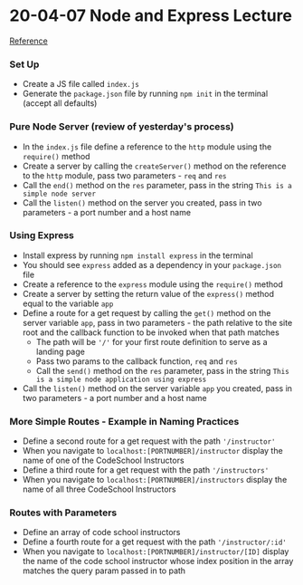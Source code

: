 # 20-04-07 Node and Express Lecture

[Reference](https://developer.mozilla.org/en-US/docs/Learn/Server-side/Express_Nodejs/development_environment#Testing_your_Nodejs_and_NPM_installation)

### Set Up
- Create a JS file called `index.js`
- Generate the `package.json` file by running `npm init` in the terminal (accept all defaults)

### Pure Node Server (review of yesterday's process)
- In the `index.js` file define a reference to the `http` module using the `require()` method
- Create a server by calling the `createServer()` method on the reference to the `http` module, pass two parameters - `req` and `res`
- Call the `end()` method on the `res` parameter, pass in the string `This is a simple node server`
- Call the `listen()` method on the server you created, pass in two parameters - a port number and a host name

### Using Express
- Install express by running `npm install express` in the terminal
- You should see `express` added as a dependency in your `package.json` file
- Create a reference to the `express` module using the `require()` method
- Create a server by setting the return value of the `express()` method equal to the variable `app`
- Define a route for a get request by calling the `get()` method on the server variable `app`, pass in two parameters - the path relative to the site root and the callback function to be invoked when that path matches
    - The path will be `'/'` for your first route definition to serve as a landing page
    - Pass two params to the callback function, `req` and `res`
    - Call the `send()` method on the `res` parameter, pass in the string `This is a simple node application using express`
- Call the `listen()` method on the server variable `app` you created, pass in two parameters - a port number and a host name

### More Simple Routes - Example in Naming Practices
- Define a second route for a get request with the path `'/instructor'`
- When you navigate to `localhost:[PORTNUMBER]/instructor` display the name of one of the CodeSchool Instructors
- Define a third route for a get request with the path `'/instructors'`
- When you navigate to `localhost:[PORTNUMBER]/instructors` display the name of all three CodeSchool Instructors

### Routes with Parameters
- Define an array of code school instructors
- Define a fourth route for a get request with the path `'/instructor/:id'`
- When you navigate to `localhost:[PORTNUMBER]/instructor/[ID]` display the name of the code school instructor whose index position in the array matches the query param passed in to path